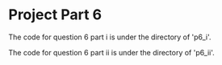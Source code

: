 # Project Part 6 

The code for question 6 part i is under the directory of 'p6_i'.

The code for question 6 part ii is under the directory of 'p6_ii'.


